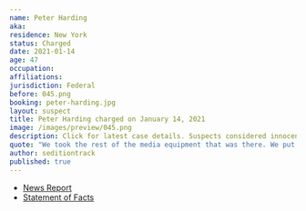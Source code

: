 ```yaml
---
name: Peter Harding
aka:
residence: New York
status: Charged
date: 2021-01-14
age: 47
occupation:
affiliations:
jurisdiction: Federal
before: 045.png
booking: peter-harding.jpg
layout: suspect
title: Peter Harding charged on January 14, 2021
image: /images/preview/045.png
description: Click for latest case details. Suspects considered innocent until proven guilty.
quote: "We took the rest of the media equipment that was there. We put it into a pile. That was a symbolic gesture."
author: seditiontrack
published: true
---
```


- [News Report](https://www.wgrz.com/article/news/local/cheektowaga-man-wanted-by-fbi-taken-into-custody/71-27ec6dc4-ca4c-429f-b0ae-742493622365)
- [Statement of Facts](https://extremism.gwu.edu/sites/g/files/zaxdzs2191/f/Peter%20Harding%20Statement%20of%20Facts.pdf)
